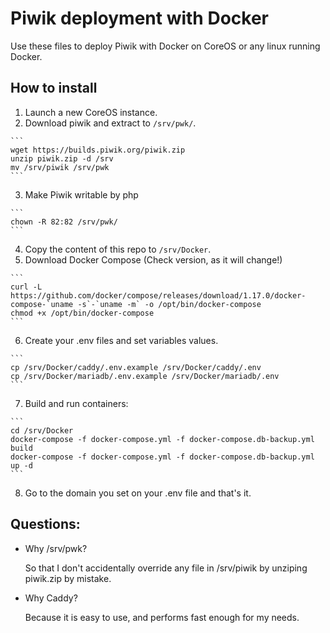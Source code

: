 # Piwik deployment with Docker

Use these files to deploy Piwik with Docker on CoreOS or any linux running
Docker.

## How to install
  1. Launch a new CoreOS instance.
  2. Download piwik and extract to `/srv/pwk/`.

    ```
    wget https://builds.piwik.org/piwik.zip
    unzip piwik.zip -d /srv
    mv /srv/piwik /srv/pwk
    ```

  3. Make Piwik writable by php

    ```
    chown -R 82:82 /srv/pwk/
    ```

  4. Copy the content of this repo to `/srv/Docker`.
  5. Download Docker Compose (Check version, as it will change!)

    ```
    curl -L https://github.com/docker/compose/releases/download/1.17.0/docker-compose-`uname -s`-`uname -m` -o /opt/bin/docker-compose
    chmod +x /opt/bin/docker-compose
    ```

  6. Create your .env files and set variables values.

    ```
    cp /srv/Docker/caddy/.env.example /srv/Docker/caddy/.env
    cp /srv/Docker/mariadb/.env.example /srv/Docker/mariadb/.env
    ```

  7. Build and run containers:

    ```
    cd /srv/Docker
    docker-compose -f docker-compose.yml -f docker-compose.db-backup.yml build
    docker-compose -f docker-compose.yml -f docker-compose.db-backup.yml up -d
    ```

  8. Go to the domain you set on your .env file and that's it.

## Questions:
- Why /srv/pwk?

  So that I don't accidentally override any file in /srv/piwik by unziping
  piwik.zip by mistake.

- Why Caddy?

  Because it is easy to use, and performs fast enough for my needs.
